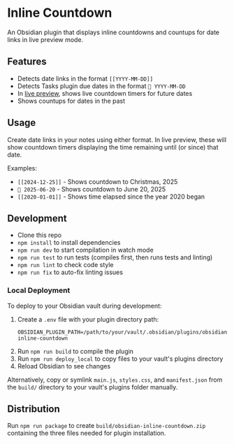 # Inline Countdown

An Obsidian plugin that displays inline countdowns and countups for date links in live preview mode.

## Features

- Detects date links in the format `[[YYYY-MM-DD]]`
- Detects Tasks plugin due dates in the format `📅 YYYY-MM-DD`
- In [live preview](https://help.obsidian.md/edit-and-read#Live+Preview), shows live countdown timers for future dates
- Shows countups for dates in the past

## Usage

Create date links in your notes using either format. In live preview, these will show countdown timers displaying the time remaining until (or since) that date.

Examples:

- `[[2024-12-25]]` - Shows countdown to Christmas, 2025
- `📅 2025-06-20` - Shows countdown to June 20, 2025
- `[[2020-01-01]]` - Shows time elapsed since the year 2020 began

## Development

- Clone this repo
- `npm install` to install dependencies
- `npm run dev` to start compilation in watch mode
- `npm run test` to run tests (compiles first, then runs tests and linting)
- `npm run lint` to check code style
- `npm run fix` to auto-fix linting issues

### Local Deployment

To deploy to your Obsidian vault during development:

1. Create a `.env` file with your plugin directory path:
   ```
   OBSIDIAN_PLUGIN_PATH=/path/to/your/vault/.obsidian/plugins/obsidian-inline-countdown
   ```
2. Run `npm run build` to compile the plugin
3. Run `npm run deploy_local` to copy files to your vault's plugins directory
4. Reload Obsidian to see changes

Alternatively, copy or symlink `main.js`, `styles.css`, and `manifest.json` from the `build/` directory to your vault's plugins folder manually.

## Distribution

Run `npm run package` to create `build/obsidian-inline-countdown.zip` containing the three files needed for plugin installation.
